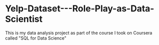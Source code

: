 # Yelp-Dataset---Role-Play-as-Data-Scientist
This is my data analysis project as part of the course I took on Coursera called "SQL for Data Science" 
